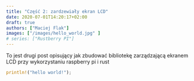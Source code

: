 ```yaml
---
title: "Część 2: zardzewiały ekran LCD"
date: 2020-07-01T14:20:17+02:00
draft: true
authors: ["Maciej Flak"]
images: ["/images/hello_world.jpg" ]
# series: ["Rustberry PI"]
---
```



To jest drugi post opisujący jak zbudować bibliotekę zarządzającą ekranem LCD przy wykorzystaniu raspberry pi i rust


```rust
println!("hello world!");
```



